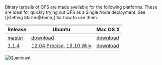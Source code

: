 Binary tarballs of QFS are made available for the following platforms. These are
ideal for quickly trying out QFS as a Single Node deployment. See [[Getting
Started|Home]] for how to use them.

| Release          | Ubuntu                                                                | Mac OS X                 |
|------------------|-----------------------------------------------------------------------|--------------------------|
| [master][master] | [download][master,ubuntu-12.04]                                       | [download][master,macos] |
| [1.1.4][1.1.4]   | [12.04 Precise][1.1.4,ubuntu-12.04], [15.10 Wily][1.1.4,ubuntu-15.10] | [download][1.1.4,macos]  |

![Quantcast](//pixel.quantserve.com/pixel/p-9fYuixa7g_Hm2.gif?labels=opensource.qfs.wiki)

[master]: https://github.com/quantcast/qfs
[1.1.4]: https://github.com/quantcast/qfs/tree/1.1.4

[master,ubuntu-12.04]: https://s3.amazonaws.com/quantcast-qfs/qfs-ubuntu-12.04-master-x86_64.tgz
[master,macos]: https://s3.amazonaws.com/quantcast-qfs/qfs-darwin-13.4.0-master-x86_64.tgz

[1.1.4,ubuntu-15.10]: https://s3.amazonaws.com/quantcast-qfs/qfs-ubuntu-15.10-1.1.4-x86_64.tgz
[1.1.4,ubuntu-12.04]: https://s3.amazonaws.com/quantcast-qfs/qfs-ubuntu-12.04.5-1.1.4-x86_64.tgz
[1.1.4,macos]: https://s3.amazonaws.com/quantcast-qfs/qfs-darwin-1.1.4-x86_64.tgz
